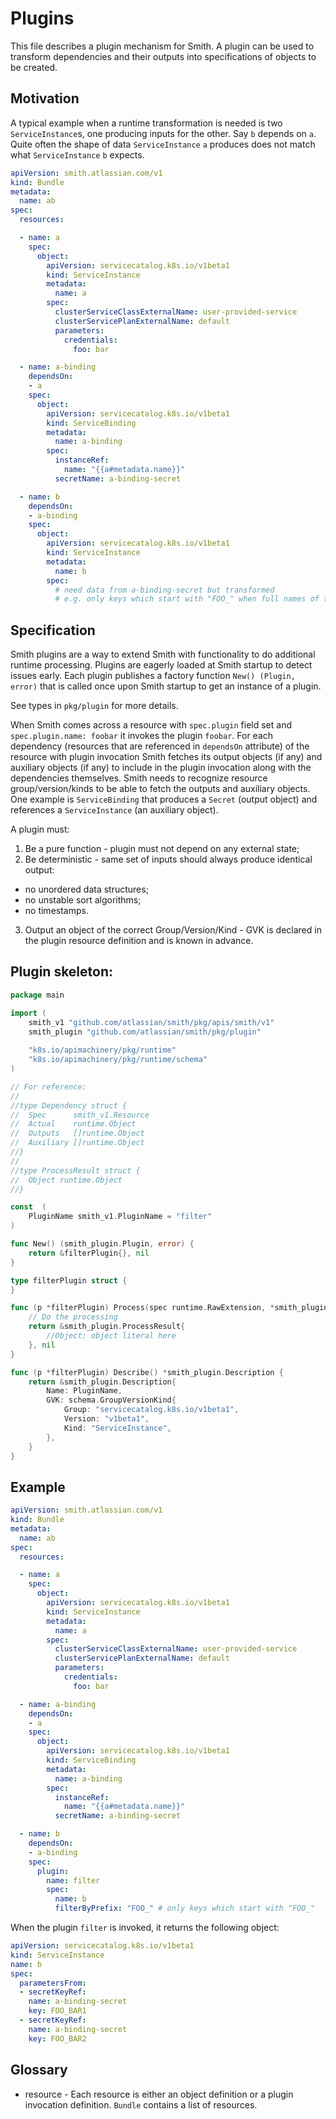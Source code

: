 # Plugins

This file describes a plugin mechanism for Smith. A plugin can be used to transform
dependencies and their outputs into specifications of objects to be created.

## Motivation

A typical example when a runtime transformation is needed is two `ServiceInstance`s, one producing inputs for the
other. Say `b` depends on `a`. Quite often the shape of data `ServiceInstance` `a` produces does not match what
`ServiceInstance` `b` expects.

```yaml
apiVersion: smith.atlassian.com/v1
kind: Bundle
metadata:
  name: ab
spec:
  resources:

  - name: a
    spec:
      object:
        apiVersion: servicecatalog.k8s.io/v1beta1
        kind: ServiceInstance
        metadata:
          name: a
        spec:
          clusterServiceClassExternalName: user-provided-service
          clusterServicePlanExternalName: default
          parameters:
            credentials:
              foo: bar

  - name: a-binding
    dependsOn:
    - a
    spec:
      object:
        apiVersion: servicecatalog.k8s.io/v1beta1
        kind: ServiceBinding
        metadata:
          name: a-binding
        spec:
          instanceRef:
            name: "{{a#metadata.name}}"
          secretName: a-binding-secret

  - name: b
    dependsOn:
    - a-binding
    spec:
      object:
        apiVersion: servicecatalog.k8s.io/v1beta1
        kind: ServiceInstance
        metadata:
          name: b
        spec:
          # need data from a-binding-secret but transformed
          # e.g. only keys which start with "FOO_" when full names of the keys are not known in advance.
```

## Specification

Smith plugins are a way to extend Smith with functionality to do additional runtime processing.
Plugins are eagerly loaded at Smith startup to detect issues early.
Each plugin publishes a factory function `New() (Plugin, error)` that is called once upon Smith startup to
get an instance of a plugin.

See types in `pkg/plugin` for more details.

When Smith comes across a resource with `spec.plugin` field set and `spec.plugin.name: foobar` it invokes
the plugin `foobar`. For each dependency (resources that are referenced in `dependsOn` attribute) of the
resource with plugin invocation Smith fetches its output objects (if any) and auxiliary objects (if any) to
include in the plugin invocation along with the dependencies themselves.
Smith needs to recognize resource group/version/kinds to be able to fetch the outputs and auxiliary objects.
One example is `ServiceBinding` that produces a `Secret` (output object) and references a `ServiceInstance`
(an auxiliary object).

A plugin must:
1. Be a pure function - plugin must not depend on any external state;
2. Be deterministic - same set of inputs should always produce identical output:
  - no unordered data structures;
  - no unstable sort algorithms;
  - no timestamps.
3. Output an object of the correct Group/Version/Kind - GVK is declared in the plugin resource definition and
is known in advance.

## Plugin skeleton:

```go
package main

import (
	smith_v1 "github.com/atlassian/smith/pkg/apis/smith/v1"
	smith_plugin "github.com/atlassian/smith/pkg/plugin"
	
	"k8s.io/apimachinery/pkg/runtime"
	"k8s.io/apimachinery/pkg/runtime/schema"
)

// For reference:
//
//type Dependency struct {
//	Spec      smith_v1.Resource
//	Actual    runtime.Object
//	Outputs   []runtime.Object
//	Auxiliary []runtime.Object
//}
//
//type ProcessResult struct {
//	Object runtime.Object
//}

const  (
	PluginName smith_v1.PluginName = "filter"
)

func New() (smith_plugin.Plugin, error) {
	return &filterPlugin{}, nil
}

type filterPlugin struct {
}

func (p *filterPlugin) Process(spec runtime.RawExtension, *smith_plugin.Context) (*smith_plugin.ProcessResult, error) {
	// Do the processing
	return &smith_plugin.ProcessResult{
		//Object: object literal here
	}, nil
}

func (p *filterPlugin) Describe() *smith_plugin.Description {
	return &smith_plugin.Description{
		Name: PluginName,
		GVK: schema.GroupVersionKind{
			Group: "servicecatalog.k8s.io/v1beta1",
			Version: "v1beta1",
			Kind: "ServiceInstance",
		},
	}
}
```

## Example

```yaml
apiVersion: smith.atlassian.com/v1
kind: Bundle
metadata:
  name: ab
spec:
  resources:

  - name: a
    spec:
      object:
        apiVersion: servicecatalog.k8s.io/v1beta1
        kind: ServiceInstance
        metadata:
          name: a
        spec:
          clusterServiceClassExternalName: user-provided-service
          clusterServicePlanExternalName: default
          parameters:
            credentials:
              foo: bar

  - name: a-binding
    dependsOn:
    - a
    spec:
      object:
        apiVersion: servicecatalog.k8s.io/v1beta1
        kind: ServiceBinding
        metadata:
          name: a-binding
        spec:
          instanceRef:
            name: "{{a#metadata.name}}"
          secretName: a-binding-secret

  - name: b
    dependsOn:
    - a-binding
    spec:
      plugin:
        name: filter
        spec:
          name: b
          filterByPrefix: "FOO_" # only keys which start with "FOO_"
```

When the plugin `filter` is invoked, it returns the following object:

```yaml
apiVersion: servicecatalog.k8s.io/v1beta1
kind: ServiceInstance
name: b
spec:
  parametersFrom:
  - secretKeyRef:
    name: a-binding-secret
    key: FOO_BAR1
  - secretKeyRef:
    name: a-binding-secret
    key: FOO_BAR2
```

## Glossary

- resource - Each resource is either an object definition or a plugin
invocation definition. `Bundle` contains a list of resources.
